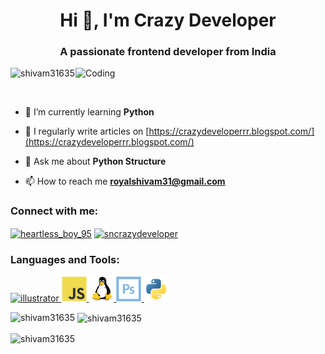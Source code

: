 <h1 align="center">Hi 👋, I'm Crazy Developer</h1>
<h3 align="center">A passionate frontend developer from India</h3>
<img align="right" alt="Coding" width="400" src="https://graph.org/file/3cc0c65b4981bae36b15b.jpg">


<p align="left"> <img src="https://komarev.com/ghpvc/?username=shivam31635&label=Profile%20views&color=0e75b6&style=flat" alt="shivam31635" /> </p>

<p align="left"> <a href="https://twitter.com/" target="blank"><img src="https://img.shields.io/twitter/follow/?logo=twitter&style=for-the-badge" alt="" /></a> </p>

- 🌱 I’m currently learning **Python**

- 📝 I regularly write articles on [https://crazydeveloperrr.blogspot.com/](https://crazydeveloperrr.blogspot.com/)

- 💬 Ask me about **Python Structure**

- 📫 How to reach me **royalshivam31@gmail.com**

<h3 align="left">Connect with me:</h3>
<p align="left">
<a href="https://instagram.com/heartless_boy_95" target="blank"><img align="center" src="https://raw.githubusercontent.com/rahuldkjain/github-profile-readme-generator/master/src/images/icons/Social/instagram.svg" alt="heartless_boy_95" height="30" width="40" /></a>
<a href="https://www.youtube.com/c/sncrazydeveloper" target="blank"><img align="center" src="https://raw.githubusercontent.com/rahuldkjain/github-profile-readme-generator/master/src/images/icons/Social/youtube.svg" alt="sncrazydeveloper" height="30" width="40" /></a>
</p>

<h3 align="left">Languages and Tools:</h3>
<p align="left"> <a href="https://www.adobe.com/in/products/illustrator.html" target="_blank" rel="noreferrer"> <img src="https://www.vectorlogo.zone/logos/adobe_illustrator/adobe_illustrator-icon.svg" alt="illustrator" width="40" height="40"/> </a> <a href="https://developer.mozilla.org/en-US/docs/Web/JavaScript" target="_blank" rel="noreferrer"> <img src="https://raw.githubusercontent.com/devicons/devicon/master/icons/javascript/javascript-original.svg" alt="javascript" width="40" height="40"/> </a> <a href="https://www.linux.org/" target="_blank" rel="noreferrer"> <img src="https://raw.githubusercontent.com/devicons/devicon/master/icons/linux/linux-original.svg" alt="linux" width="40" height="40"/> </a> <a href="https://www.photoshop.com/en" target="_blank" rel="noreferrer"> <img src="https://raw.githubusercontent.com/devicons/devicon/master/icons/photoshop/photoshop-line.svg" alt="photoshop" width="40" height="40"/> </a> <a href="https://www.python.org" target="_blank" rel="noreferrer"> <img src="https://raw.githubusercontent.com/devicons/devicon/master/icons/python/python-original.svg" alt="python" width="40" height="40"/> </a> </p>

<p><img align="left" src="https://github-readme-stats.vercel.app/api/top-langs?username=shivam31635&show_icons=true&locale=en&layout=compact" alt="shivam31635" /></p>

<p>&nbsp;<img align="center" src="https://github-readme-stats.vercel.app/api?username=shivam31635&show_icons=true&locale=en" alt="shivam31635" /></p>

<p><img align="center" src="https://github-readme-streak-stats.herokuapp.com/?user=shivam31635&" alt="shivam31635" /></p>
